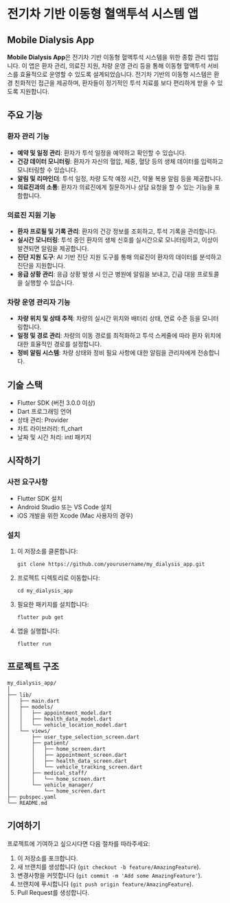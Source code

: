 # 전기차 기반 이동형 혈액투석 시스템 앱

## Mobile Dialysis App

**Mobile Dialysis App**은 전기차 기반 이동형 혈액투석 시스템을 위한 종합 관리 앱입니다. 이 앱은 환자 관리, 의료진 지원, 차량 운영 관리 등을 통해 이동형 혈액투석 서비스를 효율적으로 운영할 수 있도록 설계되었습니다. 전기차 기반의 이동형 시스템은 환경 친화적인 접근을 제공하며, 환자들이 정기적인 투석 치료를 보다 편리하게 받을 수 있도록 지원합니다.

## 주요 기능

### 환자 관리 기능

* **예약 및 일정 관리**: 환자가 투석 일정을 예약하고 확인할 수 있습니다.
* **건강 데이터 모니터링**: 환자가 자신의 혈압, 체중, 혈당 등의 생체 데이터를 입력하고 모니터링할 수 있습니다.
* **알림 및 리마인더**: 투석 일정, 차량 도착 예정 시간, 약물 복용 알림 등을 제공합니다.
* **의료진과의 소통**: 환자가 의료진에게 질문하거나 상담 요청을 할 수 있는 기능을 포함합니다.

### 의료진 지원 기능

* **환자 프로필 및 기록 관리**: 환자의 건강 정보를 조회하고, 투석 기록을 관리합니다.
* **실시간 모니터링**: 투석 중인 환자의 생체 신호를 실시간으로 모니터링하고, 이상이 발견되면 알림을 제공합니다.
* **진단 지원 도구**: AI 기반 진단 지원 도구를 통해 의료진이 환자의 데이터를 분석하고 진단을 지원합니다.
* **응급 상황 관리**: 응급 상황 발생 시 인근 병원에 알림을 보내고, 긴급 대응 프로토콜을 실행할 수 있습니다.

### 차량 운영 관리자 기능

* **차량 위치 및 상태 추적**: 차량의 실시간 위치와 배터리 상태, 연료 수준 등을 모니터링합니다.
* **일정 및 경로 관리**: 차량의 이동 경로를 최적화하고 투석 스케줄에 따라 환자 위치에 대한 효율적인 경로를 설정합니다.
* **정비 알림 시스템**: 차량 상태와 정비 필요 사항에 대한 알림을 관리자에게 전송합니다.

## 기술 스택

- Flutter SDK (버전 3.0.0 이상)
- Dart 프로그래밍 언어
- 상태 관리: Provider
- 차트 라이브러리: fl_chart
- 날짜 및 시간 처리: intl 패키지

## 시작하기

### 사전 요구사항

- Flutter SDK 설치
- Android Studio 또는 VS Code 설치
- iOS 개발을 위한 Xcode (Mac 사용자의 경우)

### 설치

1. 이 저장소를 클론합니다:
   ```
   git clone https://github.com/yourusername/my_dialysis_app.git
   ```

2. 프로젝트 디렉토리로 이동합니다:
   ```
   cd my_dialysis_app
   ```

3. 필요한 패키지를 설치합니다:
   ```
   flutter pub get
   ```

4. 앱을 실행합니다:
   ```
   flutter run
   ```

## 프로젝트 구조

```
my_dialysis_app/
│
├── lib/
│   ├── main.dart
│   ├── models/
│   │   ├── appointment_model.dart
│   │   ├── health_data_model.dart
│   │   └── vehicle_location_model.dart
│   └── views/
│       ├── user_type_selection_screen.dart
│       ├── patient/
│       │   ├── home_screen.dart
│       │   ├── appointment_screen.dart
│       │   ├── health_data_screen.dart
│       │   └── vehicle_tracking_screen.dart
│       ├── medical_staff/
│       │   └── home_screen.dart
│       └── vehicle_manager/
│           └── home_screen.dart
├── pubspec.yaml
└── README.md
```

## 기여하기

프로젝트에 기여하고 싶으시다면 다음 절차를 따라주세요:

1. 이 저장소를 포크합니다.
2. 새 브랜치를 생성합니다 (`git checkout -b feature/AmazingFeature`).
3. 변경사항을 커밋합니다 (`git commit -m 'Add some AmazingFeature'`).
4. 브랜치에 푸시합니다 (`git push origin feature/AmazingFeature`).
5. Pull Request를 생성합니다.
